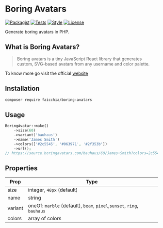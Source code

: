 # Boring Avatars

[![Packagist](https://img.shields.io/packagist/v/faicchia/boring-avatars)](https://packagist.org/packages/faicchia/boring-avatars/)
[![Tests](https://github.com/faicchia/boring-avatars/actions/workflows/run-tests.yaml/badge.svg)](https://github.com/faicchia/boring-avatars/actions/workflows/run-tests.yaml)
[![Style](https://github.com/faicchia/boring-avatars/actions/workflows/php-cs-fixer.yaml/badge.svg)](https://github.com/faicchia/boring-avatars/actions/workflows/php-cs-fixer.yaml)
[![License](https://img.shields.io/badge/License-MIT-yellow.svg)](https://github.com/faicchia/boring-avatars/blob/main/LICENSE.md)

Generate boring avatars in PHP.

## What is Boring Avatars?

> Boring avatars is a tiny JavaScript React library that generates custom, SVG-based avatars from any username and color palette.

To know more go visit the official [website](https://boringavatars.com/)

## Installation

```bash
composer require faicchia/boring-avatars
```
## Usage

```php
BoringAvatar::make()
    ->size(60)
    ->variant('bauhaus')
    ->name('James Smith')
    ->colors(['#2c5545', '#063971', '#2f353b'])
    ->url();
// https://source.boringavatars.com/bauhaus/60/James+Smith?colors=2c5545,063971,2f353b
```
## Properties

| Prop    | Type                                                         |
| ------- | ------------------------------------------------------------ |
| size    | integer, `40px` (default)                           |
| name    | string                                                       |
| variant | oneOf: `marble` (default), `beam`, `pixel`,`sunset`, `ring`, `bauhaus` |
| colors  | array of colors                                              |
